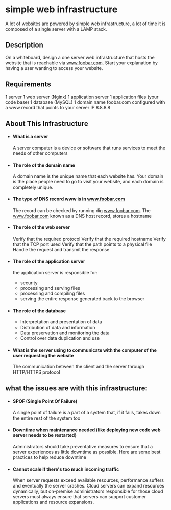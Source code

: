 # simple web infrastructure
  A lot of websites are powered by simple web infrastructure, a lot of time it is composed of a single server with a LAMP stack.

[]()

## Description
  On a whiteboard, design a one server web infrastructure that hosts the website that is reachable via www.foobar.com. Start your explanation by having a user wanting to access your website.

## Requirements
  1 server
  1 web server (Nginx)
  1 application server
  1 application files (your code base)
  1 database (MySQL)
  1 domain name foobar.com configured with a www record that points to your server IP 8.8.8.8

## About This Infrastructure
  * #### What is a server
      A server computer is a device or software that runs services to meet the needs of other computers

  * #### The role of the domain name
      A domain name is the unique name that each website has. Your domain is the place people need to go to visit your website, and each domain is completely unique.

  * #### The type of DNS record www is in www.foobar.com
      The record can be checked by running dig www.foobar.com. The www.foobar.com known as a DNS host record, stores a hostname

  * #### The role of the web server
      Verify that the required protocol
      Verify that the required hostname
      Verify that the TCP port used
      Verify that the path points to a physical file
      Handle the request and transmit the response

  * #### The role of the application server
      the application server is responsible for:
      * security
      * processing and serving files
      * processing and compiling files
      * serving the entire response generated back to the browser

  * #### The role of the database
      * Interpretation and presentation of data
      * Distribution of data and information
      * Data preservation and monitoring the data
      * Control over data duplication and use

  * #### What is the server using to communicate with the computer of the user requesting the website
      The communication between the client and the server through HTTP/HTTPS protocol

## what the issues are with this infrastructure:
  * #### SPOF (Single Point Of Failure) 
      A single point of failure is a part of a system that, if it fails, takes down the entire rest of the system too
  
  * #### Downtime when maintenance needed (like deploying new code web server needs to be restarted)
    Administrators should take preventative measures to ensure that a server experiences as little downtime as possible. Here are some best practices to help reduce downtime

  * #### Cannot scale if there's too much incoming traffic
    When server requests exceed available resources, performance suffers and eventually the server crashes. Cloud servers can expand resources dynamically, but on-premise administrators responsible for those cloud servers must always ensure that servers can support customer applications and resource expansions.
